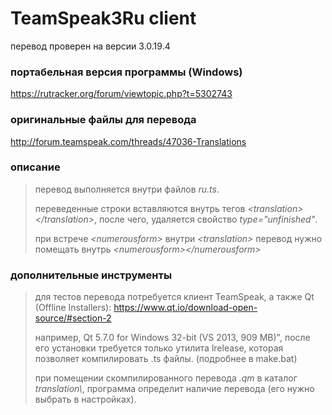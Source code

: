 # TeamSpeak3Ru client
перевод проверен на версии 3.0.19.4

### портабельная версия программы (Windows)
https://rutracker.org/forum/viewtopic.php?t=5302743

### оригинальные файлы для перевода
http://forum.teamspeak.com/threads/47036-Translations

### описание
> перевод выполняется внутри файлов _ru.ts_.
>
> переведенные строки вставляются внутрь тегов _\<translation\>\</translation\>_,
> после чего, удаляется свойство _type="unfinished"_.
>
> при встрече _\<numerousform\>_ внутри _\<translation\>_ перевод нужно помещать внутрь _\<numerousform\>\</numerousform\>_

### дополнительные инструменты
> для тестов перевода потребуется клиент TeamSpeak, а также Qt (Offline Installers):
> https://www.qt.io/download-open-source/#section-2
>
> например, Qt 5.7.0 for Windows 32-bit (VS 2013, 909 MB)",
> после его установки требуется только утилита lrelease,
> которая позволяет компилировать .ts файлы. (подробнее в make.bat)
>
> при помещении скомпилированного перевода _.qm_ в каталог _translation\\_,
> программа определит наличие перевода (его нужно выбрать в настройках).
>



